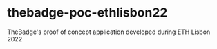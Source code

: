 # thebadge-poc-ethlisbon22
TheBadge's proof of concept application developed during ETH Lisbon 2022
